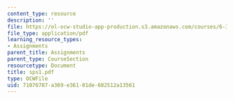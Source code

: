 ```yaml
---
content_type: resource
description: ''
file: https://ol-ocw-studio-app-production.s3.amazonaws.com/courses/6-336j-introduction-to-numerical-simulation-sma-5211-fall-2003/71076787a369e36101de682512a13561_sps1.pdf
file_type: application/pdf
learning_resource_types:
- Assignments
parent_title: Assignments
parent_type: CourseSection
resourcetype: Document
title: sps1.pdf
type: OCWFile
uid: 71076787-a369-e361-01de-682512a13561
---
```

